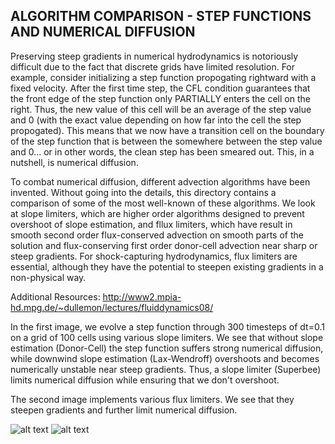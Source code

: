 ## ALGORITHM COMPARISON - STEP FUNCTIONS AND NUMERICAL DIFFUSION
Preserving steep gradients in numerical hydrodynamics is notoriously difficult due to the fact that discrete grids have limited resolution. For example, consider initializing a step function propogating rightward with a fixed velocity. After the first time step, the CFL condition guarantees that the front edge of the step function only PARTIALLY enters the cell on the right. Thus, the new value of this cell will be an average of the step value and 0 (with the exact value depending on how far into the cell the step propogated). This means that we now have a transition cell on the boundary of the step function that is between the somewhere between the step value and 0... or in other words, the clean step has been smeared out. This, in a nutshell, is numerical diffusion.

To combat numerical diffusion, different advection algorithms have been invented. Without going into the details, this directory contains a comparison of some of the most well-known of these algorithms. We look at slope limiters, which are higher order algorithms designed to prevent overshoot of slope estimation, and fllux limiters, which have result in smooth second order flux-conserved advection on smooth parts of the solution and flux-conserving first order donor-cell advection near sharp or steep gradients. For shock-capturing hydrodynamics, flux limiters are essential, although they have the potential to steepen existing gradients in a non-physical way.

Additional Resources:
http://www2.mpia-hd.mpg.de/~dullemon/lectures/fluiddynamics08/

In the first image, we evolve a step function through 300 timesteps of dt=0.1 on a grid of 100 cells using various slope limiters. We see that without slope estimation (Donor-Cell) the step function suffers strong numerical diffusion, while downwind slope estimation (Lax-Wendroff) overshoots and becomes numerically unstable near steep gradients. Thus, a slope limiter (Superbee) limits numerical diffusion while ensuring that we don't overshoot.

The second image implements various flux limiters. We see that they steepen gradients and further limit numerical diffusion.

![alt text](https://github.com/jakehanson/Hydrodynamics/blob/master/ALGORITHM_COMPARISON/SLOPE_LIMITERS/sim.gif)
![alt text](https://github.com/jakehanson/Hydrodynamics/blob/master/ALGORITHM_COMPARISON/FLUX_LIMITERS/sim.gif)
